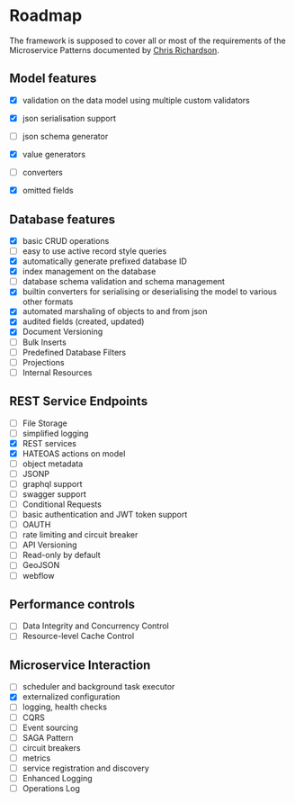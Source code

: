 # Roadmap

The framework is supposed to cover all or most of the requirements of the Microservice Patterns documented by [Chris Richardson](http://microservices.io/patterns/index.html).

## Model features
- [x] validation on the data model using multiple custom validators
- [x] json serialisation support
- [ ] json schema generator
- [x] value generators
- [ ] converters
- [x] omitted fields



## Database features
- [x] basic CRUD operations
- [ ] easy to use active record style queries
- [x] automatically generate prefixed database ID
- [x] index management on the database
- [ ] database schema validation and schema management
- [x] builtin converters for serialising or deserialising the model to various other formats
- [x] automated marshaling of objects to and from json
- [x] audited fields (created, updated)
- [x] Document Versioning
- [ ] Bulk Inserts
- [ ] Predefined Database Filters
- [ ] Projections
- [ ] Internal Resources

## REST Service Endpoints
- [ ] File Storage
- [ ] simplified logging
- [X] REST services
- [x] HATEOAS actions on model
- [ ] object metadata
- [ ] JSONP
- [ ] graphql support
- [ ] swagger support
- [ ] Conditional Requests
- [ ] basic authentication and JWT token support
- [ ] OAUTH
- [ ] rate limiting and circuit breaker
- [ ] API Versioning
- [ ] Read-only by default
- [ ] GeoJSON
- [ ] webflow

## Performance controls
- [ ] Data Integrity and Concurrency Control
- [ ] Resource-level Cache Control

## Microservice Interaction
- [ ] scheduler and background task executor
- [x] externalized configuration
- [ ] logging, health checks
- [ ] CQRS
- [ ] Event sourcing
- [ ] SAGA Pattern
- [ ] circuit breakers
- [ ] metrics
- [ ] service registration and discovery
- [ ] Enhanced Logging
- [ ] Operations Log
